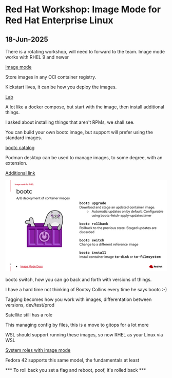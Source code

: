 # Red Hat Workshop: Image Mode for Red Hat Enterprise Linux 
## 18-Jun-2025


There is a rotating  workshop, will need to forward to the team.
Image mode works with RHEL 9 and newer

[image mode](https://www.redhat.com/en/blog/image-mode-for-red-hat-enterprise-linux-generally-available)


Store images in any OCI container registry. 

Kickstart lives, it can be how you deploy the images.

[Lab](http://red.ht/im-basics )

A lot like a docker compose, but start with the image, then install additional things.

I asked about installing things that aren't RPMs, we shall see.

You can build your own bootc image, but support will prefer using the standard images.

[bootc catalog](https://catalog.redhat.com/software/containers/rhel10/rhel-bootc/6707d29f27f63a06f7873ee2)

Podman desktop can be used to manage images, to some degree, with an extension.

[Additional link](https://www.redhat.com/en/introduction-to-image-mode-for-red-hat-enterprise-linux-interactive-lab)

![bootc quick overview](image.png)

bootc switch, how you can go back and forth with versions of things. 

I have a hard time not thinking of Bootsy Collins every time he says bootc :-)


Tagging becomes how you work with images, differentation between versions, dev/test/prod 

Satellite still has a role

This managing config by files, this is a move to gitops for a lot more

WSL should support running these images, so now RHEL as your Linux via WSL

[System roles with image mode](https://developers.redhat.com/articles/2025/03/18/how-use-rhel-system-roles-image-mode)

Fedora 42 supports this same model, the fundamentals at least

*** To roll back you set a flag and reboot, poof, it's rolled back ***

